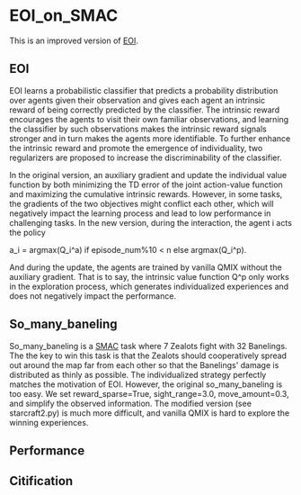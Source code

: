 # EOI_on_SMAC

This is an improved version of [EOI](http://proceedings.mlr.press/v139/jiang21g/jiang21g.pdf).

## EOI

EOI learns a probabilistic classifier that predicts a probability distribution over agents given their observation and gives each agent an intrinsic reward of being correctly predicted by the classifier. The intrinsic reward encourages the agents to visit their own familiar observations, and learning the classifier by such observations makes the intrinsic reward signals stronger and in turn makes the agents more identifiable. To further enhance the intrinsic reward and promote the emergence of individuality, two regularizers are proposed to increase the discriminability of the classifier.

In the original version, an auxiliary gradient and update the individual value function by both minimizing the TD error of the joint action-value function and maximizing the cumulative intrinsic rewards. However, in some tasks, the gradients of the two objectives might conflict each other, which will negatively impact the learning process and lead to low performance in challenging tasks. In the new version, during the interaction, the agent i acts the policy

a_i = argmax(Q_i^a) if episode_num%10 < n else argmax(Q_i^p).

And during the update, the agents are trained by vanilla QMIX without the auxiliary gradient. That is to say, the intrinsic value function Q^p only works in the exploration process, which generates individualized experiences and does not negatively impact the performance.

## So_many_baneling

So_many_baneling is a [SMAC](https://github.com/oxwhirl/smac) task where 7 Zealots fight with 32 Banelings. The the key to win this task is that the Zealots should cooperatively spread out around the map far from each other so that the Banelings' damage is distributed as thinly as possible. The individualized strategy perfectly matches the motivation of EOI. However, the original so_many_baneling is too easy. We set reward_sparse=True, sight_range=3.0, move_amount=0.3, and simplify the observed information. The modified version (see starcraft2.py) is much more difficult, and vanilla QMIX is hard to explore the winning experiences.

## Performance 


## Citification 
